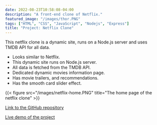 ```yaml
---
date: 2022-08-23T10:58:08-04:00
description: "A front-end clone of Netflix."
featured_image: "/images/thor.PNG"
tags: ["HTML", "CSS", "JavaScript", "Nodejs", "Express"]
title: "Project: Netflix Clone"
---
```

This netflix clone is a dynamic site, runs on a Node.js server and uses TMDB API for all data.

* Looks similar to Netflix.
* This dynamic site runs on Node.js server.
* All data is fetched from the TMDB API.
* Dedicated dynamic movies information page.
* Has movie trailers, and recommendations.
* Has the smooth card slider effect.

{{< figure src="/images/netflix-home.PNG" title="The home page of the netflix clone" >}}

[Link to the GitHub repository](https://github.com/siya-pathak/Netflix-Clone)

[Live demo of the project](https://netflix-clone.siya-pathak.repl.co/)